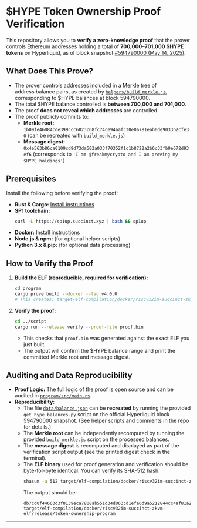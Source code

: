 # $HYPE Token Ownership Proof Verification

This repository allows you to **verify a zero-knowledge proof** that the prover controls Ethereum addresses holding a total of **700,000–701,000 $HYPE tokens** on Hyperliquid, as of block snapshot [#594790000 (May 14, 2025)](https://app.hyperliquid.xyz/explorer/block/594790000).

## What Does This Prove?
- The prover controls addresses included in a Merkle tree of address:balance pairs, as created by [`helpers/build_merkle.js`](helpers/build_merkle.js), corresponding to $HYPE balances at block 594790000.
- The total $HYPE balance controlled is **between 700,000 and 701,000**.
- The proof **does not reveal which addresses** are controlled.
- The proof publicly commits to:
  - **Merkle root:** `1b09fe46084cde399ccc6823c68fc74ce94aafc30e0a781eab0de9033b2cfe30` (can be recreated with `build_merkle.js`)
  - **Message digest:** `0x4e563b86ca0109cd9d73da502a033f70352f1c1b8722a2b6c33fb9e672d93ef6` (corresponds to `'I am @freakmycrypto and I am proving my $HYPE holdings'`)

## Prerequisites
Install the following before verifying the proof:
- **Rust & Cargo:** [Install instructions](https://www.rust-lang.org/tools/install)
- **SP1 toolchain:**
  ```bash
  curl -L https://sp1up.succinct.xyz | bash && sp1up
  ```
- **Docker:** [Install instructions](https://docs.docker.com/get-docker/)
- **Node.js & npm:** (for optional helper scripts)
- **Python 3.x & pip:** (for optional data processing)

## How to Verify the Proof

1. **Build the ELF (reproducible, required for verification):**
   ```bash
   cd program
   cargo prove build --docker --tag v4.0.0
   # This creates: target/elf-compilation/docker/riscv32im-succinct-zkvm-elf/release/token-ownership-program
   ```

2. **Verify the proof:**
   ```bash
   cd ../script
   cargo run --release verify --proof-file proof.bin
   ```
   - This checks that `proof.bin` was generated against the exact ELF you just built.
   - The output will confirm the $HYPE balance range and print the committed Merkle root and message digest.

## Auditing and Data Reproducibility
- **Proof Logic:**
  The full logic of the proof is open source and can be audited in [`program/src/main.rs`](program/src/main.rs).
- **Reproducibility:**
  - The file [`data/balance.json`](data/balance.json) can be **recreated** by running the provided `get_hype_balances.py` script on the official Hyperliquid block 594790000 snapshot. (See helper scripts and comments in the repo for details.)
  - The **Merkle root** can be independently recomputed by running the provided `build_merkle.js` script on the processed balances.
  - The **message digest** is recomputed and displayed as part of the verification script output (see the printed digest check in the terminal).
  - The **ELF binary** used for proof generation and verification should be byte-for-byte identical. You can verify its SHA-512 hash:
    ```bash
    shasum -a 512 target/elf-compilation/docker/riscv32im-succinct-zkvm-elf/release/token-ownership-program
    ```
    The output should be:
    ```
    db7cd0f44663d3f8139eca7808ab551d34d063cd1efa6d9a5212844cc4af81a29db7a4923afb68cde0b9cec6c7a7c92cb2425058e6697725debd161c4686a7ee  target/elf-compilation/docker/riscv32im-succinct-zkvm-elf/release/token-ownership-program
    ```

---

